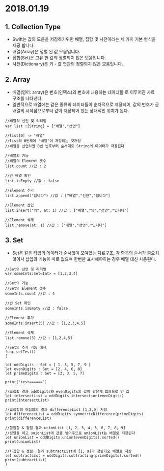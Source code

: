 # 2018.01.19

## 1. Collection Type
- Swift는 값의 모음을 저장하기위한 배열, 집합 및 사전이라는 세 가지 기본 형식을 제공 합니다.
- 배열(Array)은 정렬 된 값 모음입니다. 
- 집합(Set)은 고유 한 값의 정렬되지 않은 모음입니다. 
- 사전(Dictionary)은 키 - 값 연관의 정렬되지 않은 모음입니다.

## 2. Array
- 배열(영어: array)은 번호(인덱스)와 번호에 대응하는 데이터들 로 이루어진 자료 구조를 나타낸다.
- 일반적으로 배열에는 같은 종류의 데이터들이 순차적으로 저장되어, 값의 번호가 곧 배열의 시작점으로부터 값이 저장되어 있는 상대적인 위치가 된다.

~~~
//배열의 선언 및 리터럴
var list :[String] = ["배열","선언"]

//list[0] -> "배열"
//list의 0번째에 "배열"이 저장되는 것처럼
//배열을 선언하면 0번 번호부터 순서대로 String의 데이터가 저장된다

//배열의 기능
//배열의 Element 갯수
list.count //값 : 2

//빈 배열 확인
list.isEmpty //값 : false

//Element 추가
list.append("입니다") //값 : ["배열","선언","입니다"]

//Element 삽입
list.insert("의", at: 1) //값 : ["배열","의","선언","입니다"]

//Element 삭제
list.remove(at: 1) //값 : ["배열","선언","입니다"]
~~~

## 3. Set
- Set은 같은 타입의 데이터가 순서없이 모여있는 자료구조, 각 항목의 순서가 중요치 않아서 삽입의 기능이 따로 없으며 한번만 표시해야하는 경우 배열 대신 사용된다.

~~~
//Set의 선언 및 리터럴
var someInts:Set<Int> = [1,2,3,4]

//Set의 기능
//Set의 Element 갯수
someInts.count //값 : 4

//빈 Set 확인
someInts.isEmpty //값 : false

//Element 추가
someInts.insert(5) //값 : [1,2,3,4,5]

//Element 삭제
list.remove(3) //값 : [1,2,4,5]

//Set의 추가 기능 예제
func setTest(){
let oddDigits : Set = [ 1, 3, 5, 7, 9 ]let evenDigits : Set = [2, 4, 6, 8]let primeDigits : Set = [2, 3, 5, 7]
print("test======")
//교집합 결과 oddDigits와 evenDigits의 값이 같은게 없으므로 빈 값
let intersectList = oddDigits.intersection(evenDigits)print(intersectList)//교집합의 여집합의 결과 differenceList [1,2,9] 저장
let differenceList = oddDigits.symmetricDifference(primeDigits)print(differenceList)
//합집합 & 정렬 결과 unionList [1, 2, 3, 4, 5, 6, 7, 8, 9]
//정렬을 하고 unionList에 값을 넣어주므로 unionList는 배열로 저장된다
let unionList = oddDigits.union(evenDigits).sorted()print(unionList)
//차집합 & 정렬 	결과 subtractList에 [1, 9]가 정렬돠오 배열로 저장
let subtractList = oddDigits.subtracting(primeDigits).sorted()print(subtractList)}
~~~

